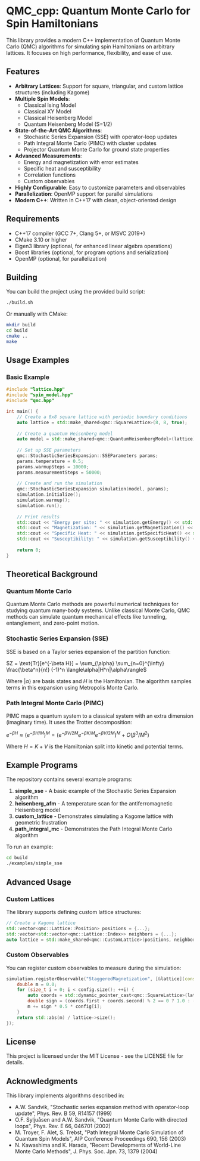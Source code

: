 # QMC_cpp: Quantum Monte Carlo for Spin Hamiltonians

This library provides a modern C++ implementation of Quantum Monte Carlo (QMC) algorithms for simulating spin Hamiltonians on arbitrary lattices. It focuses on high performance, flexibility, and ease of use.

## Features

- **Arbitrary Lattices**: Support for square, triangular, and custom lattice structures (including Kagome)
- **Multiple Spin Models**:
  - Classical Ising Model
  - Classical XY Model
  - Classical Heisenberg Model
  - Quantum Heisenberg Model (S=1/2)
- **State-of-the-Art QMC Algorithms**:
  - Stochastic Series Expansion (SSE) with operator-loop updates
  - Path Integral Monte Carlo (PIMC) with cluster updates
  - Projector Quantum Monte Carlo for ground state properties
- **Advanced Measurements**:
  - Energy and magnetization with error estimates
  - Specific heat and susceptibility
  - Correlation functions
  - Custom observables
- **Highly Configurable**: Easy to customize parameters and observables
- **Parallelization**: OpenMP support for parallel simulations
- **Modern C++**: Written in C++17 with clean, object-oriented design

## Requirements

- C++17 compiler (GCC 7+, Clang 5+, or MSVC 2019+)
- CMake 3.10 or higher
- Eigen3 library (optional, for enhanced linear algebra operations)
- Boost libraries (optional, for program options and serialization)
- OpenMP (optional, for parallelization)

## Building

You can build the project using the provided build script:

```bash
./build.sh
```

Or manually with CMake:

```bash
mkdir build
cd build
cmake ..
make
```

## Usage Examples

### Basic Example

```cpp
#include "lattice.hpp"
#include "spin_model.hpp"
#include "qmc.hpp"

int main() {
    // Create a 8x8 square lattice with periodic boundary conditions
    auto lattice = std::make_shared<qmc::SquareLattice>(8, 8, true);
    
    // Create a quantum Heisenberg model
    auto model = std::make_shared<qmc::QuantumHeisenbergModel>(lattice);
    
    // Set up SSE parameters
    qmc::StochasticSeriesExpansion::SSEParameters params;
    params.temperature = 0.5;
    params.warmupSteps = 10000;
    params.measurementSteps = 50000;
    
    // Create and run the simulation
    qmc::StochasticSeriesExpansion simulation(model, params);
    simulation.initialize();
    simulation.warmup();
    simulation.run();
    
    // Print results
    std::cout << "Energy per site: " << simulation.getEnergy() << std::endl;
    std::cout << "Magnetization: " << simulation.getMagnetization() << std::endl;
    std::cout << "Specific Heat: " << simulation.getSpecificHeat() << std::endl;
    std::cout << "Susceptibility: " << simulation.getSusceptibility() << std::endl;
    
    return 0;
}
```

## Theoretical Background

### Quantum Monte Carlo

Quantum Monte Carlo methods are powerful numerical techniques for studying quantum many-body systems. Unlike classical Monte Carlo, QMC methods can simulate quantum mechanical effects like tunneling, entanglement, and zero-point motion.

### Stochastic Series Expansion (SSE)

SSE is based on a Taylor series expansion of the partition function:

$Z = \text{Tr}[e^{-\beta H}] = \sum_{\alpha} \sum_{n=0}^{\infty} \frac{\beta^n}{n!} (-1)^n \langle\alpha|H^n|\alpha\rangle$

Where $|\alpha\rangle$ are basis states and $H$ is the Hamiltonian. The algorithm samples terms in this expansion using Metropolis Monte Carlo.

### Path Integral Monte Carlo (PIMC)

PIMC maps a quantum system to a classical system with an extra dimension (imaginary time). It uses the Trotter decomposition:

$e^{-\beta H} \approx (e^{-\beta H/M})^M = (e^{-\beta V/2M} e^{-\beta K/M} e^{-\beta V/2M})^M + O(\beta^3/M^2)$

Where $H = K + V$ is the Hamiltonian split into kinetic and potential terms.

## Example Programs

The repository contains several example programs:

1. **simple_sse** - A basic example of the Stochastic Series Expansion algorithm
2. **heisenberg_afm** - A temperature scan for the antiferromagnetic Heisenberg model
3. **custom_lattice** - Demonstrates simulating a Kagome lattice with geometric frustration
4. **path_integral_mc** - Demonstrates the Path Integral Monte Carlo algorithm

To run an example:

```bash
cd build
./examples/simple_sse
```

## Advanced Usage

### Custom Lattices

The library supports defining custom lattice structures:

```cpp
// Create a Kagome lattice
std::vector<qmc::Lattice::Position> positions = {...};
std::vector<std::vector<qmc::Lattice::Index>> neighbors = {...};
auto lattice = std::make_shared<qmc::CustomLattice>(positions, neighbors);
```

### Custom Observables

You can register custom observables to measure during the simulation:

```cpp
simulation.registerObservable("StaggeredMagnetization", [&lattice](const std::vector<double>& config) {
    double m = 0.0;
    for (size_t i = 0; i < config.size(); ++i) {
        auto coords = std::dynamic_pointer_cast<qmc::SquareLattice>(lattice)->coordinates(i);
        double sign = (coords.first + coords.second) % 2 == 0 ? 1.0 : -1.0;
        m += sign * 0.5 * config[i];
    }
    return std::abs(m) / lattice->size();
});
```

## License

This project is licensed under the MIT License - see the LICENSE file for details.

## Acknowledgments

This library implements algorithms described in:
- A.W. Sandvik, "Stochastic series expansion method with operator-loop update", Phys. Rev. B 59, R14157 (1999)
- O.F. Syljuåsen and A.W. Sandvik, "Quantum Monte Carlo with directed loops", Phys. Rev. E 66, 046701 (2002)
- M. Troyer, F. Alet, S. Trebst, "Path Integral Monte Carlo Simulation of Quantum Spin Models", AIP Conference Proceedings 690, 156 (2003)
- N. Kawashima and K. Harada, "Recent Developments of World-Line Monte Carlo Methods", J. Phys. Soc. Jpn. 73, 1379 (2004)